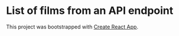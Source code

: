 # List of films from an API endpoint

This project was bootstrapped with [Create React App](https://github.com/facebook/create-react-app).